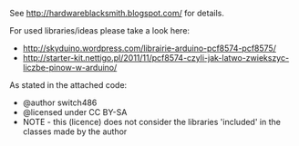 See http://hardwareblacksmith.blogspot.com/ for details.

For used libraries/ideas please take a look here:
* http://skyduino.wordpress.com/librairie-arduino-pcf8574-pcf8575/
* http://starter-kit.nettigo.pl/2011/11/pcf8574-czyli-jak-latwo-zwiekszyc-liczbe-pinow-w-arduino/

As stated in the attached code: 
 * @author switch486
 * @licensed under CC BY-SA
 * NOTE - this (licence) does not consider the libraries 'included' in the classes made by the author

